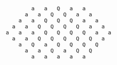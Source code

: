 <pre>
        a   a   Q   a   a        
      a   a   Q   Q   a   a      
    a   a   Q   Q   Q   a   a    
  a   a   Q   Q   Q   Q   a   a  
a   a   a   Q   Q   Q   Q   a   a
  a   a   Q   Q   Q   Q   Q   a  
    a   Q   a   Q   Q   Q   Q    
      a   a   Q   a   Q   Q      
        a   a   a   a   a        
</pre>
